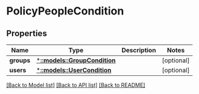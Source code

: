 # PolicyPeopleCondition

## Properties
Name | Type | Description | Notes
------------ | ------------- | ------------- | -------------
**groups** | [***::models::GroupCondition**](GroupCondition.md) |  | [optional] 
**users** | [***::models::UserCondition**](UserCondition.md) |  | [optional] 

[[Back to Model list]](../README.md#documentation-for-models) [[Back to API list]](../README.md#documentation-for-api-endpoints) [[Back to README]](../README.md)


